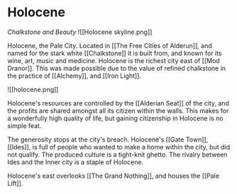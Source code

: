# Holocene
*Chalkstone and Beauty*
![[Holocene skyline.png]]

Holocene, the Pale City. Located in [[The Free Cities of Alderun]], and named for the stark white [[Chalkstone]] it is built from, and known for its wine, art, music and medicine. Holocene is the richest city east of [[Mod Dranor]]. This was made possible due to the value of refined chalkstone in the practice of [[Alchemy]], and [[Iron Light]].

![[holocene.png]]

Holocene's resources are controlled by the [[Alderian Seat]] of the city, and the profits are shared amongst all its citizen within the walls. This makes for a wonderfully high quality of life, but gaining citizenship in Holocene is no simple feat.

The generosity stops at the city's breach. Holocene's [[Gate Town]], [[Ides]], is full of people who wanted to make a home within the city, but did not qualify. The produced culture is a tight-knit ghetto. The rivalry between Ides and the Inner city is a staple of Holocene.

Holocene's east overlooks [[The Grand Nothing]], and houses the [[Pale Lift]].
